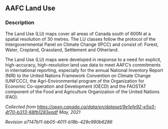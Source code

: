 ## AAFC Land Use

### Description

The Land Use (LU) maps cover all areas of Canada south of 600N at a spatial resolution of 30 metres. The LU classes follow the protocol of the Intergovernmental Panel on Climate Change (IPCC) and consist of: Forest, Water, Cropland, Grassland, Settlement and Otherland.

The Land Use (LU) maps were developed in response to a need for explicit, high-accuracy, high-resolution land use data to meet AAFC’s commitments in international reporting, especially for the annual National Inventory Report (NIR) to the United Nations Framework Convention on Climate Change (UNFCCC), the Agri-Environmental program of the Organization for Economic Co-operation and Development (OECD) and the FAOSTAT component of the Food and Agriculture Organization of the United Nations (FAO).

_Collected from https://open.canada.ca/data/en/dataset/9e1efe92-e5a3-4f70-b313-68fb1283eadf May, 2021_

_Revision a7147b11-bb05-4011-b18b-429c990b6286_
